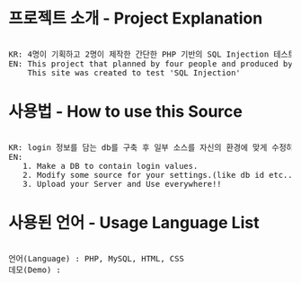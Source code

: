 # 프로젝트 소개 - Project Explanation #
<pre>

KR: 4명이 기획하고 2명이 제작한 간단한 PHP 기반의 SQL Injection 테스트 사이트입니다.
EN: This project that planned by four people and produced by two people is a simple site based on 'PHP'.
    This site was created to test 'SQL Injection'
</pre>

# 사용법 - How to use this Source #
<pre>

KR: login 정보를 담는 db를 구축 후 일부 소스를 자신의 환경에 맞게 수정하여 사용합니다.
EN:
   1. Make a DB to contain login values.
   2. Modify some source for your settings.(like db id etc..)
   3. Upload your Server and Use everywhere!!
</pre>

# 사용된 언어 - Usage Language List #
<pre>

언어(Language) : PHP, MySQL, HTML, CSS
데모(Demo) : <http://daeguuniv.dothome.co.kr>
</pre>
